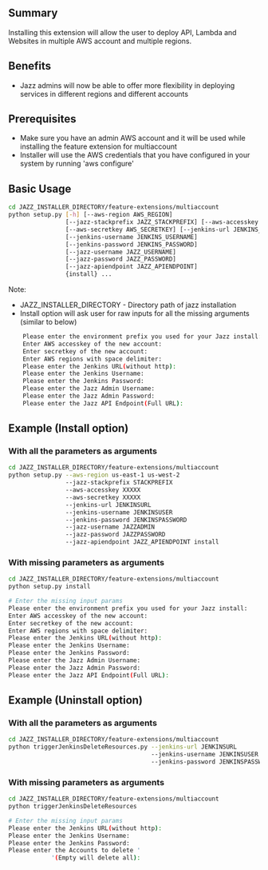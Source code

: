 ## Summary
Installing this extension will allow the user to deploy API, Lambda and Websites in multiple AWS account and multiple regions.

## Benefits
- Jazz admins will now be able to offer more flexibility in deploying services in different regions and different accounts

## Prerequisites
- Make sure you have an admin AWS account and it will be used while installing the feature extension for multiaccount
- Installer will use the AWS credentials that you have configured in your system by running 'aws configure'

## Basic Usage

```sh
cd JAZZ_INSTALLER_DIRECTORY/feature-extensions/multiaccount
python setup.py [-h] [--aws-region AWS_REGION]
                [--jazz-stackprefix JAZZ_STACKPREFIX] [--aws-accesskey AWS_ACCESSKEY]
                [--aws-secretkey AWS_SECRETKEY] [--jenkins-url JENKINS_URL]
                [--jenkins-username JENKINS_USERNAME]
                [--jenkins-password JENKINS_PASSWORD]
                [--jazz-username JAZZ_USERNAME]
                [--jazz-password JAZZ_PASSWORD]
                [--jazz-apiendpoint JAZZ_APIENDPOINT]
                {install} ...
```
Note:
   - JAZZ_INSTALLER_DIRECTORY - Directory path of jazz installation
   - Install option will ask user for raw inputs for all the missing arguments (similar to below)
```sh
    Please enter the environment prefix you used for your Jazz install:
    Enter AWS accesskey of the new account:
    Enter secretkey of the new account:
    Enter AWS regions with space delimiter:
    Please enter the Jenkins URL(without http):
    Please enter the Jenkins Username:
    Please enter the Jenkins Password:
    Please enter the Jazz Admin Username:
    Please enter the Jazz Admin Password:
    Please enter the Jazz API Endpoint(Full URL):
```

## Example (Install option)

### With all the parameters as arguments

```sh
cd JAZZ_INSTALLER_DIRECTORY/feature-extensions/multiaccount
python setup.py --aws-region us-east-1 us-west-2
                --jazz-stackprefix STACKPREFIX
                --aws-accesskey XXXXX
                --aws-secretkey XXXXX
                --jenkins-url JENKINSURL
                --jenkins-username JENKINSUSER
                --jenkins-password JENKINSPASSWORD
                --jazz-username JAZZADMIN
                --jazz-password JAZZPASSWORD
                --jazz-apiendpoint JAZZ_APIENDPOINT install

```

### With missing parameters as arguments ###

```sh
cd JAZZ_INSTALLER_DIRECTORY/feature-extensions/multiaccount
python setup.py install

# Enter the missing input params
Please enter the environment prefix you used for your Jazz install:
Enter AWS accesskey of the new account:
Enter secretkey of the new account:
Enter AWS regions with space delimiter:
Please enter the Jenkins URL(without http):
Please enter the Jenkins Username:
Please enter the Jenkins Password:
Please enter the Jazz Admin Username:
Please enter the Jazz Admin Password:
Please enter the Jazz API Endpoint(Full URL):
```

## Example (Uninstall option)

### With all the parameters as arguments

```sh
cd JAZZ_INSTALLER_DIRECTORY/feature-extensions/multiaccount
python triggerJenkinsDeleteResources.py --jenkins-url JENKINSURL
                                        --jenkins-username JENKINSUSER
                                        --jenkins-password JENKINSPASSWORD --account-details all
```

### With missing parameters as arguments ###

```sh
cd JAZZ_INSTALLER_DIRECTORY/feature-extensions/multiaccount
python triggerJenkinsDeleteResources

# Enter the missing input params
Please enter the Jenkins URL(without http):
Please enter the Jenkins Username:
Please enter the Jenkins Password:
Please enter the Accounts to delete '
            '(Empty will delete all):
```
